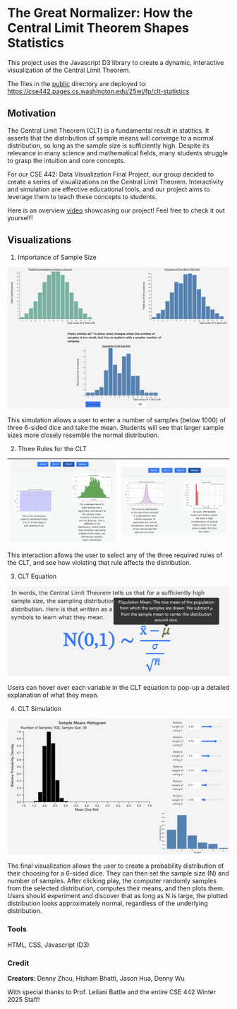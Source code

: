 # The Great Normalizer: How the Central Limit Theorem Shapes Statistics

This project uses the Javascript D3 library to create a dynamic, interactive visualization of the Central Limit Theorem. 

The files in the [public](/public) directory are deployed to: https://cse442.pages.cs.washington.edu/25wi/fp/clt-statistics

## Motivation

The Central Limit Theorem (CLT) is a fundamental result in statitics. It asserts that the distribution of sample means will converge to a normal distribution, so long as the sample size is sufficiently high. Despite its relevance in many science and mathematical fields, many students struggle to grasp the intuition and core concepts.

For our CSE 442: Data Visualization Final Project, our group decided to create a series of visualizations on the Central Limit Theorem. Interactivity and simulation are effective educational tools, and our project aims to leverage them to teach these concepts to students. 

Here is an overview [video](https://youtu.be/mnmJQIoaBwo) showcasing our project! Feel free to check it out yourself!

## Visualizations

1. Importance of Sample Size

![Importance of Sample Size Visualization](images/1.png)

This simulation allows a user to enter a number of samples (below 1000) of three 6-sided dice and take the mean. Students will see that larger sample sizes more closely resemble the normal distribution.

2. Three Rules for the CLT

| ![Small N Visualization](images/2-L.png) | ![Infinite Variance Visualization](images/2-R.png) |
| :---: | :---: |
 
This interaction allows the user to select any of the three required rules of the CLT, and see how violating that rule affects the distribution.

3. CLT Equation

![CLT Equation Visualization](images/3.png)
 
Users can hover over each variable in the CLT equation to pop-up a detailed explanation of what they mean.

4. CLT Simulation

![CLT Simulation Visualization](images/4.png)
 
The final visualization allows the user to create a probability distribution of their choosing for a 6-sided dice. They can then set the sample size (N) and number of samples. After clicking play, the computer randomly samples from the selected distribution, computes their means, and then plots them. Users should experiment and discover that as long as N is large, the plotted distribution looks approximately normal, regardless of the underlying distribution.

### Tools

HTML, CSS, Javascript (D3)

### Credit

**Creators**: Denny Zhou, Hisham Bhatti, Jason Hua, Denny Wu

With special thanks to Prof. Leilani Battle and the entire CSE 442 Winter 2025 Staff!

